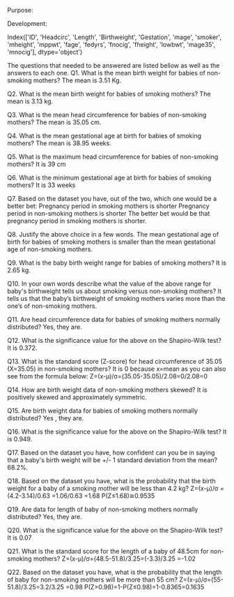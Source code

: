 
Purpose:
  
Development:  
  

Index(['ID', 'Headcirc', 'Length', 'Birthweight', 'Gestation', 'mage',
       'smoker', 'mheight', 'mppwt', 'fage', 'fedyrs', 'fnocig', 'fheight',
       'lowbwt', 'mage35', 'mnocig'],
      dtype='object')
      
The questions that needed to be answered are listed bellow as well as the answers to each one.
Q1. What is the mean birth weight for babies of non-smoking mothers?
The mean is 3.51 Kg.
  
Q2. What is the mean birth weight for babies of smoking mothers?
The mean is 3.13 kg.
  
Q3. What is the mean head circumference for babies of non-smoking mothers? 
The mean is 35.05 cm.
  
Q4. What is the mean gestational age at birth for babies of smoking mothers? 
The mean is 38.95 weeks.
  
Q5. What is the maximum head circumference for babies of non-smoking mothers?
It is 39 cm
  
Q6. What is the minimum gestational age at birth for babies of smoking mothers?
It is 33 weeks
  
Q7. Based on the dataset you have, out of the two, which one would be a better bet:
	Pregnancy period in smoking mothers is shorter
	Pregnancy period in non-smoking mothers is shorter
The better bet would be that pregnancy period in smoking mothers is shorter.
  
Q8. Justify the above choice in a few words.
The mean gestational age of birth for babies of smoking mothers is smaller than the mean gestational age of non-smoking mothers.
  
Q9. What is the baby birth weight range for babies of smoking mothers?
It is 2.65 kg.
  
Q10. In your own words describe what the value of the above range for baby's birthweight tells us about smoking versus non-smoking mothers?
It tells us that the baby’s birthweight of smoking mothers varies more than the one’s of non-smoking mothers.
  
Q11. Are head circumference data for babies of smoking mothers normally distributed?
Yes, they are.
  
Q12. What is the significance value for the above on the Shapiro-Wilk test?
It is 0.372.
  
Q13. What is the standard score (Z-score) for head circumference of 35.05 (X=35.05) in non-smoking mothers?
It is 0 because x=mean as you can also see from the formula below:
Z=(x-μ)/σ=(35.05-35.05)/2.08=0/2.08=0
  
Q14. How are birth weight data of non-smoking mothers skewed?
It is positively skewed and approximately symmetric.
  
Q15. Are birth weight data for babies of smoking mothers normally distributed?
Yes , they are.
  
Q16. What is the significance value for the above on the Shapiro-Wilk test?
It is 0.949.
  
Q17. Based on the dataset you have, how confident can you be in saying that a baby's birth weight will be +/- 1 standard deviation from the mean?
68.2%.
  
Q18. Based on the dataset you have, what is the probability that the birth weight for a baby of a smoking mother will be less than 4.2 kg?
Z=(x-μ)/σ =(4.2-3.14)/0.63 =1.06/0.63 =1.68
P(Z≤1.68)≅0.9535
  
Q19. Are data for length of baby of non-smoking mothers normally distributed?
Yes, they are.
  
Q20. What is the significance value for the above on the Shapiro-Wilk test?
It is 0.07
  
Q21. What is the standard score for the length of a baby of 48.5cm for non-smoking mothers?
Z=(x-μ)/σ=(48.5-51.8)/3.25=(-3.3)/3.25  =-1.02
  
Q22. Based on the dataset you have, what is the probability that the length of baby for non-smoking mothers will be more than 55 cm?
Z=(x-μ)/σ=(55-51.8)/3.25=3.2/3.25  =0.98
P(Z>0.98)=1-P(Z≤0.98)=1-0.8365=0.1635
